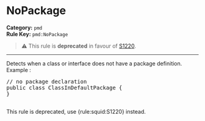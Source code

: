 
# NoPackage
**Category:** `pmd`<br/>
**Rule Key:** `pmd:NoPackage`<br/>
> :warning: This rule is **deprecated** in favour of [S1220](https://rules.sonarsource.com/java/RSPEC-1220).

-----

Detects when a class or interface does not have a package definition. Example :
<pre>
// no package declaration
public class ClassInDefaultPackage {
}
  </pre>

<p>
  This rule is deprecated, use {rule:squid:S1220} instead.
</p>

